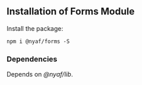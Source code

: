 ## Installation of Forms Module

Install the package:

~~~
npm i @nyaf/forms -S
~~~

### Dependencies

Depends on *@nyaf/lib*.


